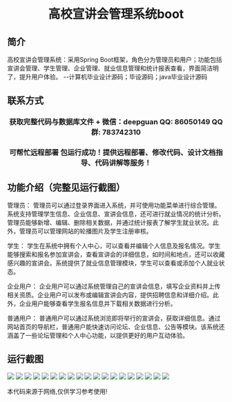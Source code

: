 <p><h1 align="center">高校宣讲会管理系统boot</h1></p>

## 简介
高校宣讲会管理系统：采用Spring Boot框架，角色分为管理员和用户；功能包括宣讲会管理、学生管理、企业管理、就业信息管理和统计报表查看，界面简洁明了，提升用户体验。    --计算机毕业设计源码；毕设源码；java毕业设计源码


## 联系方式
<p><h3 align="center">获取完整代码与数据库文件 + 微信：deepguan QQ: 86050149 QQ群: 783742310</h3></p>
<p><h3 align="center">可帮忙远程部署 包运行成功！提供远程部署、修改代码、设计文档指导、代码讲解等服务！</h3></p>

## 功能介绍（完整见运行截图）
管理员： 管理员可以通过登录界面进入系统，并可使用功能菜单进行综合管理。系统支持管理学生信息、企业信息、宣讲会信息，还可进行就业情况的统计分析。管理员能够新增、编辑、删除相关数据，并通过统计报表了解学生就业状况。此外，管理员可以管理网站的轮播图片及学生注册审核。

学生： 学生在系统中拥有个人中心，可以查看并编辑个人信息及报名情况。学生能够搜索和报名参加宣讲会，查看宣讲会的详细信息，如时间和地点，还可以收藏感兴趣的宣讲会。系统提供了就业信息管理模块，学生可以查看或添加个人就业状态。

企业用户： 企业用户可以通过系统管理自己的宣讲会信息，填写企业资料并上传相关资质。企业用户可以发布或编辑宣讲会内容，提供招聘信息和详细介绍。此外，企业用户能够查看学生报名信息并下载相关数据进行分析。

普通用户： 普通用户可以通过系统浏览即将举行的宣讲会，获取详细信息。通过网站首页的导航栏，普通用户能快速访问论坛、企业信息、公告等模块。该系统还涵盖了一些论坛管理和个人中心功能，以提供更好的用户互动体验。


## 运行截图
![](img/001.jpg)
![](img/002.jpg)
![](img/003.jpg)
![](img/004.jpg)
![](img/005.jpg)
![](img/006.jpg)
![](img/007.jpg)
![](img/008.jpg)
![](img/009.jpg)
![](img/010.jpg)
![](img/011.jpg)
![](img/012.jpg)
![](img/013.jpg)
![](img/014.jpg)
![](img/015.jpg)
![](img/016.jpg)
![](img/017.jpg)
![](img/018.jpg)
![](img/019.jpg)

<p>本代码来源于网络,仅供学习参考使用!</p>

